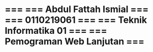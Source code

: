 ===
===      Abdul Fattah Ismial      ===
===          0110219061           ===
===     Teknik Informatika 01     ===
===    Pemograman Web Lanjutan    ===
===
